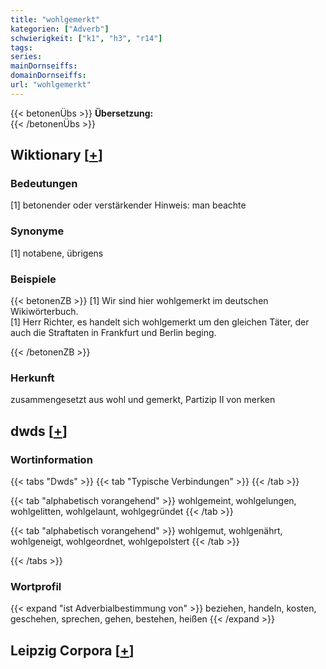 ```yaml
---
title: "wohlgemerkt"
kategorien: ["Adverb"]
schwierigkeit: ["k1", "h3", "r14"]
tags:
series:
mainDornseiffs:
domainDornseiffs:
url: "wohlgemerkt"
---
```


{{< betonenÜbs >}}
**Übersetzung:**  
{{< /betonenÜbs >}}

## Wiktionary [[+](https://de.wiktionary.org/wiki/wohlgemerkt)]

### Bedeutungen
[1] betonender oder verstärkender Hinweis: man beachte  

### Synonyme
[1] notabene, übrigens  

### Beispiele
{{< betonenZB >}}
[1] Wir sind hier wohlgemerkt im deutschen Wikiwörterbuch.  
[1] Herr Richter, es handelt sich wohlgemerkt um den gleichen Täter, der auch die Straftaten in Frankfurt und Berlin beging.  

{{< /betonenZB >}}
### Herkunft
zusammengesetzt aus wohl und gemerkt, Partizip II von merken  



## dwds [[+](https://www.dwds.de/wb/wohlgemerkt)]

### Wortinformation
{{< tabs "Dwds" >}}
{{< tab "Typische Verbindungen" >}}
{{< /tab >}}

{{< tab "alphabetisch vorangehend" >}}
wohlgemeint, wohlgelungen, wohlgelitten, wohlgelaunt, wohlgegründet
{{< /tab >}}

{{< tab "alphabetisch vorangehend" >}}
wohlgemut, wohlgenährt, wohlgeneigt, wohlgeordnet, wohlgepolstert
{{< /tab >}}

{{< /tabs >}}

### Wortprofil
{{< expand "ist Adverbialbestimmung von" >}} beziehen, handeln, kosten, geschehen, sprechen, gehen, bestehen, heißen {{< /expand >}}

## Leipzig Corpora [[+](https://corpora.uni-leipzig.de/en/res?word=wohlgemerkt&corpusId=deu_newscrawl-public_2018)]

